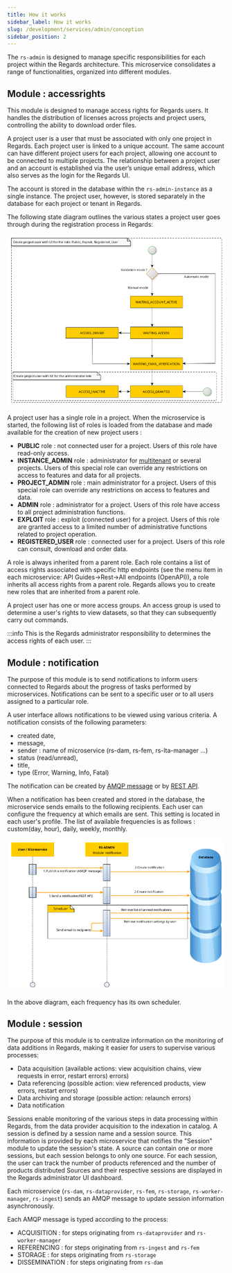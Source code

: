 ```yaml
---
title: How it works
sidebar_label: How it works
slug: /development/services/admin/conception
sidebar_position: 2
---
```


The `rs-admin` is designed to manage specific responsibilities for each project within the Regards architecture.
This microservice consolidates a range of functionalities, organized into different modules.

## Module : accessrights

This module is designed to manage access rights for Regards users. It handles the distribution of licenses across
projects and project users, controlling the ability to download order files.

A project user is a user that must be associated with only one project in Regards. Each project user is linked to a
unique account. The same account can have different project users for each project, allowing one account to be connected
to multiple projects. The relationship between a project user and an account is established via the user’s unique email
address, which also serves as the login for the Regards UI.

The account is stored in the database within the `rs-admin-instance` as a single instance. The project user, however, is
stored separately in the database for each project or tenant in Regards.

The following state diagram outlines the various states a project user goes through during the registration process in
Regards:

![access_project_projectuser_state_diagram](src/access_project_projectuser_state_diagram.png)

A project user has a single role in a project. When the microservice is started, the following list of roles is loaded
from the database and made available for the creation of new project users :

* **PUBLIC** role : not connected user for a project. Users of this role have read-only access.
* **INSTANCE_ADMIN** role : administrator for [multitenant](../../concepts/03-multitenant.md) or several projects. Users
  of this special role can override any restrictions on access to features and data for all projects.
* **PROJECT_ADMIN** role : main administrator for a project. Users of this special role can override any restrictions on
  access to features and data.
* **ADMIN** role : administrator for a project. Users of this role have access to all project administration functions.
* **EXPLOIT** role : exploit (connected user) for a project. Users of this role are granted access to a limited number
  of administrative functions related to project operation.
* **REGISTERED_USER** role : connected user for a project. Users of this role can consult, download and order data.

A role is always inherited from a parent role. Each role contains a list of access rights associated with specific http
endpoints (see the menu item in each microservice: API Guides->Rest->All endpoints (OpenAPI)), a role inherits all
access rights from a parent role.
Regards allows you to create new roles that are inherited from a parent role.

A project user has one or more access groups. An access group is used to determine a user's rights to view datasets, so
that they can subsequently carry out commands.

:::info
This is the Regards administrator responsibility to determines the access rights of each user.
:::

## Module : notification

The purpose of this module is to send notifications to inform users connected to Regards about the progress of tasks
performed by microservices. Notifications can be sent to a specific user or to all users assigned to a particular role.

A user interface allows notifications to be viewed using various criteria. A notification consists of the following
parameters:

- created date,
- message,
- sender : name of microservice (rs-dam, rs-fem, rs-lta-manager ...)
- status (read/unread),
- title,
- type (Error, Warning, Info, Fatal)

The notification can be created by [AMQP message](./api-guides/amqp/amqp-publish-notification.md) or
by [REST API](./api-guides/rest/api-swagger.mdx#tag/notification-controller).

When a notification has been created and stored in the database, the microservice sends emails to the following
recipients. Each user can configure the frequency at which emails are sent. This setting is located in each user's
profile. The list of available frequencies is as follows : custom(day, hour), daily, weekly, monthly.

![access_project_notification_sequence_diagram](src/access_project_notification_sequence_diagram.png)

In the above diagram, each frequency has its own scheduler.

## Module : session

The purpose of this module is to centralize information on the monitoring of data additions in Regards, making it easier
for users to supervise various processes:

* Data acquisition (available actions: view acquisition chains, view requests in error, restart errors)
  errors)
* Data referencing (possible action: view referenced products, view errors, restart errors)
* Data archiving and storage (possible action: relaunch errors)
* Data notification

Sessions enable monitoring of the various steps in data processing within Regards, from the data provider acquisition to
the indexation in catalog.
A session is defined by a session name and a session source. This information is provided by each microservice that
notifies the "Session" module to update the session's state. A source can contain one or more sessions, but each session
belongs to only one source. For each session, the user can track the number of products referenced and the number of
products distributed
Sources and their respective sessions are displayed in the Regards administrator UI dashboard.

Each microservice (`rs-dam`, `rs-dataprovider`, `rs-fem`, `rs-storage`, `rs-worker-manager`, `rs-ingest`) sends an
AMQP message to update session information asynchronously.

Each AMQP message is typed according to the process:

* ACQUISITION : for steps originating from `rs-dataprovider` and `rs-worker-manager`
* REFERENCING : for steps originating from `rs-ingest` and `rs-fem`
* STORAGE : for steps originating from `rs-storage`
* DISSEMINATION : for steps originating from `rs-dam`





